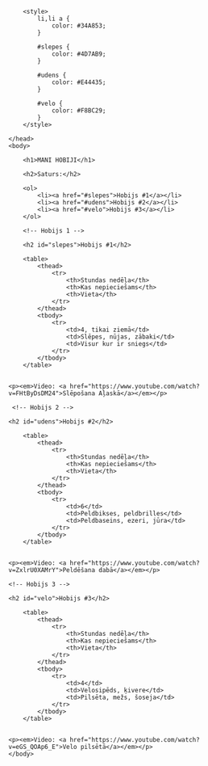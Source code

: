 <html>
    <head>
        <title>Projekts - mani hobiji</title>
        <meta charset="utf-8">
        
        <style>
            li,li a {
                color: #34A853;
            }
            
            #slepes {
                color: #4D7AB9;
            }
            
            #udens {
                color: #E44435;
            }
            
            #velo {
                color: #F8BC29;
            }
        </style>
        
    </head>
    <body>
       
        <h1>MANI HOBIJI</h1>
        
        <h2>Saturs:</h2>
        
        <ol>
            <li><a href="#slepes">Hobijs #1</a></li>
            <li><a href="#udens">Hobijs #2</a></li>
            <li><a href="#velo">Hobijs #3</a></li>
        </ol>
        
        <!-- Hobijs 1 -->
        
        <h2 id="slepes">Hobijs #1</h2>
        
        <table>
            <thead>
                <tr>
                    <th>Stundas nedēļa</th>
                    <th>Kas nepieciešams</th>
                    <th>Vieta</th>
                </tr>
            </thead>
            <tbody>
                <tr>
                    <td>4, tikai ziemā</td>
                    <td>Slēpes, nūjas, zābaki</td>
                    <td>Visur kur ir sniegs</td>
                </tr>
            </tbody>
        </table>
        
        
    <p><em>Video: <a href="https://www.youtube.com/watch?v=FHtByDsDM24">Slēpošana Aļaskā</a></em></p>
    
     <!-- Hobijs 2 -->
    
    <h2 id="udens">Hobijs #2</h2>
        
        <table>
            <thead>
                <tr>
                    <th>Stundas nedēļa</th>
                    <th>Kas nepieciešams</th>
                    <th>Vieta</th>
                </tr>
            </thead>
            <tbody>
                <tr>
                    <td>6</td>
                    <td>Peldbikses, peldbrilles</td>
                    <td>Peldbaseins, ezeri, jūra</td>
                </tr>
            </tbody>
        </table>
        
        
    <p><em>Video: <a href="https://www.youtube.com/watch?v=ZxlrU0XAMrY">Peldēšana dabā</a></em></p>
    
    <!-- Hobijs 3 -->
    
    <h2 id="velo">Hobijs #3</h2>
        
        <table>
            <thead>
                <tr>
                    <th>Stundas nedēļa</th>
                    <th>Kas nepieciešams</th>
                    <th>Vieta</th>
                </tr>
            </thead>
            <tbody>
                <tr>
                    <td>4</td>
                    <td>Velosipēds, ķivere</td>
                    <td>Pilsēta, mežs, šoseja</td>
                </tr>
            </tbody>
        </table>
        
        
    <p><em>Video: <a href="https://www.youtube.com/watch?v=eGS_QOAp6_E">Velo pilsētā</a></em></p>
    </body>
</html>
